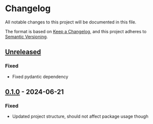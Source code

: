 # Changelog
All notable changes to this project will be documented in this file.

The format is based on [Keep a Changelog](https://keepachangelog.com/en/1.0.0/), and this project adheres to [Semantic Versioning](https://semver.org/spec/v2.0.0.html).

## [Unreleased]
### Fixed
- Fixed pydantic dependency

## [0.1.0] - 2024-06-21
### Fixed
- Updated project structure, should not affect package usage though

[Unreleased]: https://github.com/IceBotYT/peco-outage-api/compare/0.1.0...master
[0.1.0]: https://github.com/IceBotYT/peco-outage-api/tree/0.1.0

